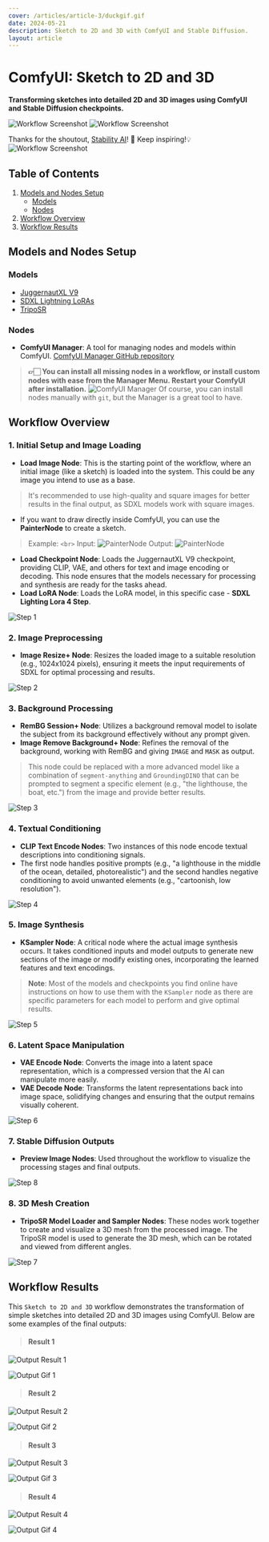 ```yaml
---
cover: /articles/article-3/duckgif.gif
date: 2024-05-21
description: Sketch to 2D and 3D with ComfyUI and Stable Diffusion.
layout: article
---
```

# ComfyUI: Sketch to 2D and 3D

**Transforming sketches into detailed 2D and 3D images using ComfyUI and Stable Diffusion checkpoints.**

![Workflow Screenshot](/articles/article-3/cover.png)
![Workflow Screenshot](/articles/article-3/duckgif.gif)

Thanks for the shoutout, [Stability AI](https://www.linkedin.com/posts/stability-ai_stablediffusion-comfyui-generativeai-activity-7198934111237931009-HcUt?utm_source=share&utm_medium=member_desktop)! 🚀 Keep inspiring!💡
![Workflow Screenshot](/articles/article-3/linkedin.png)

## Table of Contents

1. [Models and Nodes Setup](#models-and-nodes-setup)
   - [Models](#models)
   - [Nodes](#nodes)
2. [Workflow Overview](#workflow-overview)
3. [Workflow Results](#workflow-results)

## Models and Nodes Setup

### Models

- [JuggernautXL V9](https://civitai.com/models/133005/juggernaut-xl)
- [SDXL Lightning LoRAs](https://huggingface.co/ByteDance/SDXL-Lightning/tree/main)
- [TripoSR](https://huggingface.co/stabilityai/TripoSR)

### Nodes

- **ComfyUI Manager**: A tool for managing nodes and models within ComfyUI. [ComfyUI Manager GitHub repository](https://github.com/ltdrdata/ComfyUI-Manager)

> **👉🏻 You can install all missing nodes in a workflow, or install custom nodes with ease from the Manager Menu. Restart your ComfyUI after installation.**
> ![ComfyUI Manager](/articles/article-1/comfyui-manager.png)
> Of course, you can install nodes manually with `git`, but the Manager is a great tool to have.

## Workflow Overview

### 1. Initial Setup and Image Loading

- **Load Image Node**: This is the starting point of the workflow, where an initial image (like a sketch) is loaded into the system. This could be any image you intend to use as a base.

> It's recommended to use high-quality and square images for better results in the final output, as SDXL models work with square images.

- If you want to draw directly inside ComfyUI, you can use the **PainterNode** to create a sketch.

> Example: `<br>`
> Input: ![PainterNode](/articles/article-3/painternode.png) Output: ![PainterNode](/articles/article-3/output-painternode.png)

- **Load Checkpoint Node**: Loads the JuggernautXL V9 checkpoint, providing CLIP, VAE, and others for text and image encoding or decoding. This node ensures that the models necessary for processing and synthesis are ready for the tasks ahead.
- **Load LoRA Node**: Loads the LoRA model, in this specific case - **SDXL Lighting Lora 4 Step**.

![Step 1](/articles/article-3/step1.png)

### 2. Image Preprocessing

- **Image Resize+ Node**: Resizes the loaded image to a suitable resolution (e.g., 1024x1024 pixels), ensuring it meets the input requirements of SDXL for optimal processing and results.

![Step 2](/articles/article-3/step2.png)

### 3. Background Processing

- **RemBG Session+ Node**: Utilizes a background removal model to isolate the subject from its background effectively without any prompt given.
- **Image Remove Background+ Node**: Refines the removal of the background, working with RemBG and giving `IMAGE` and `MASK` as output.

> This node could be replaced with a more advanced model like a combination of `segment-anything` and `GroundingDINO` that can be prompted to segment a specific element (e.g., "the lighthouse, the boat, etc.") from the image and provide better results.

![Step 3](/articles/article-3/step3.png)

### 4. Textual Conditioning

- **CLIP Text Encode Nodes**: Two instances of this node encode textual descriptions into conditioning signals.
- The first node handles positive prompts (e.g., "a lighthouse in the middle of the ocean, detailed, photorealistic") and the second handles negative conditioning to avoid unwanted elements (e.g., "cartoonish, low resolution").

![Step 4](/articles/article-3/step4.png)

### 5. Image Synthesis

- **KSampler Node**: A critical node where the actual image synthesis occurs. It takes conditioned inputs and model outputs to generate new sections of the image or modify existing ones, incorporating the learned features and text encodings.

> **Note**: Most of the models and checkpoints you find online have instructions on how to use them with the `KSampler` node as there are specific parameters for each model to perform and give optimal results.

![Step 5](/articles/article-3/step5.png)

### 6. Latent Space Manipulation

- **VAE Encode Node**: Converts the image into a latent space representation, which is a compressed version that the AI can manipulate more easily.
- **VAE Decode Node**: Transforms the latent representations back into image space, solidifying changes and ensuring that the output remains visually coherent.

![Step 6](/articles/article-3/step6.png)

### 7. Stable Diffusion Outputs

- **Preview Image Nodes**: Used throughout the workflow to visualize the processing stages and final outputs.

![Step 8](/articles/article-3/step8.png)

### 8. 3D Mesh Creation

- **TripoSR Model Loader and Sampler Nodes**: These nodes work together to create and visualize a 3D mesh from the processed image. The TripoSR model is used to generate the 3D mesh, which can be rotated and viewed from different angles.

![Step 7](/articles/article-3/lighthousegif.gif)

## Workflow Results

This `Sketch to 2D and 3D` workflow demonstrates the transformation of simple sketches into detailed 2D and 3D images using ComfyUI. Below are some examples of the final outputs:

> #### Result 1

![Output Result 1](/articles/article-3/output1.png)

![Output Gif 1](/articles/article-3/burgergif.gif)

> #### Result 2

![Output Result 2](/articles/article-3/output2.png)

![Output Gif 2](/articles/article-3/bagofgoldgif.gif)

> #### Result 3

![Output Result 3](/articles/article-3/output3.png)

![Output Gif 3](/articles/article-3/swordgif.gif)

> #### Result 4

![Output Result 4](/articles/article-3/output4.png)

![Output Gif 4](/articles/article-3/lighthouse2.gif)

